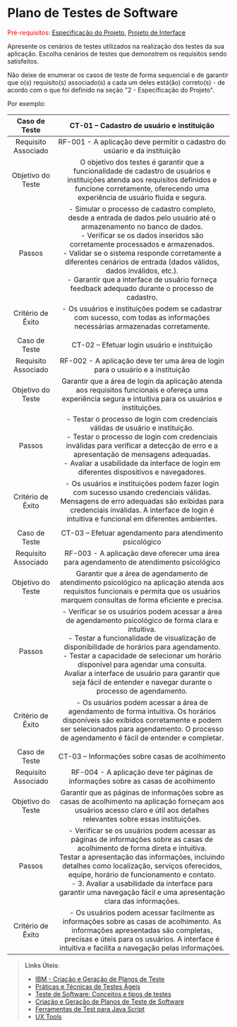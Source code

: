 # Plano de Testes de Software

<span style="color:red">Pré-requisitos: <a href="2-Especificação do Projeto.md"> Especificação do Projeto</a></span>, <a href="3-Projeto de Interface.md"> Projeto de Interface</a>

Apresente os cenários de testes utilizados na realização dos testes da sua aplicação. Escolha cenários de testes que demonstrem os requisitos sendo satisfeitos.

Não deixe de enumerar os casos de teste de forma sequencial e de garantir que o(s) requisito(s) associado(s) a cada um deles está(ão) correto(s) - de acordo com o que foi definido na seção "2 - Especificação do Projeto". 

Por exemplo:
 
| **Caso de Teste** 	| **CT-01 – Cadastro de usuário e instituição** 	|
|:---:	|:---:	|
|	Requisito Associado 	| RF-001 -	A aplicação deve permitir o cadastro do usúario e da instituição |
| Objetivo do Teste 	| O objetivo dos testes é garantir que a funcionalidade de cadastro de usuários e instituições atenda aos requisitos definidos e funcione corretamente, oferecendo uma experiência de usuário fluida e segura. |
| Passos 	| - Simular o processo de cadastro completo, desde a entrada de dados pelo usuário até o armazenamento no banco de dados. <br> - Verificar se os dados inseridos são corretamente processados e armazenados.<br> - Validar se o sistema responde corretamente a diferentes cenários de entrada (dados válidos, dados inválidos, etc.). <br> - Garantir que a interface de usuário forneça feedback adequado durante o processo de cadastro.|
|Critério de Êxito | - Os usuários e instituições podem se cadastrar com sucesso, com todas as informações necessárias armazenadas corretamente. |
|  	|  	|
| Caso de Teste 	| CT-02 – Efetuar login usuário e instituição	|
|Requisito Associado |RF-002 -	A aplicação deve ter uma área de login para o usuário e a instituição |
| Objetivo do Teste 	| Garantir que a área de login da aplicação atenda aos requisitos funcionais e ofereça uma experiência segura e intuitiva para os usuários e instituições. |
| Passos 	| - Testar o processo de login com credenciais válidas de usuário e instituição. <br> - Testar o processo de login com credenciais inválidas para verificar a detecção de erro e a apresentação de mensagens adequadas.<br> - Avaliar a usabilidade da interface de login em diferentes dispositivos e navegadores. <br>  |
|Critério de Êxito | - Os usuários e instituições podem fazer login com sucesso usando credenciais válidas. Mensagens de erro adequadas são exibidas para credenciais inválidas. A interface de login é intuitiva e funcional em diferentes ambientes. |
|  	|  	|
| Caso de Teste 	| CT-03 – Efetuar agendamento para atendimento psicológico	|
|Requisito Associado |RF-003	- A aplicação deve oferecer uma área para agendamento de atendimento psicológico |
| Objetivo do Teste | Garantir que a área de agendamento de atendimento psicológico na aplicação atenda aos requisitos funcionais e permita que os usuários marquem consultas de forma eficiente e precisa. |
| Passos 	| - Verificar se os usuários podem acessar a área de agendamento psicológico de forma clara e intuitiva. <br> -	Testar a funcionalidade de visualização de disponibilidade de horários para agendamento. <br> - Testar a capacidade de selecionar um horário disponível para agendar uma consulta. <br> Avaliar a interface de usuário para garantir que seja fácil de entender e navegar durante o processo de agendamento. |
|Critério de Êxito | - Os usuários podem acessar a área de agendamento de forma intuitiva. Os horários disponíveis são exibidos corretamente e podem ser selecionados para agendamento. O processo de agendamento é fácil de entender e completar.|
|  	|  	|
| Caso de Teste 	| CT-03 – Informações sobre casas de acolhimento	|
|Requisito Associado |RF-004 -	A aplicação deve ter páginas de informações sobre as casas de acolhimento |
| Objetivo do Teste | Garantir que as páginas de informações sobre as casas de acolhimento na aplicação forneçam aos usuários acesso claro e útil aos detalhes relevantes sobre essas instituições. |
| Passos 	| - Verificar se os usuários podem acessar as páginas de informações sobre as casas de acolhimento de forma direta e intuitiva. <br> Testar a apresentação das informações, incluindo detalhes como localização, serviços oferecidos, equipe, horário de funcionamento e contato. <br> - 3.	Avaliar a usabilidade da interface para garantir uma navegação fácil e uma apresentação clara das informações. |
|Critério de Êxito | - Os usuários podem acessar facilmente as informações sobre as casas de acolhimento.	As informações apresentadas são completas, precisas e úteis para os usuários. A interface é intuitiva e facilita a navegação pelas informações.|



 
> **Links Úteis**:
> - [IBM - Criação e Geração de Planos de Teste](https://www.ibm.com/developerworks/br/local/rational/criacao_geracao_planos_testes_software/index.html)
> - [Práticas e Técnicas de Testes Ágeis](http://assiste.serpro.gov.br/serproagil/Apresenta/slides.pdf)
> -  [Teste de Software: Conceitos e tipos de testes](https://blog.onedaytesting.com.br/teste-de-software/)
> - [Criação e Geração de Planos de Teste de Software](https://www.ibm.com/developerworks/br/local/rational/criacao_geracao_planos_testes_software/index.html)
> - [Ferramentas de Test para Java Script](https://geekflare.com/javascript-unit-testing/)
> - [UX Tools](https://uxdesign.cc/ux-user-research-and-user-testing-tools-2d339d379dc7)

